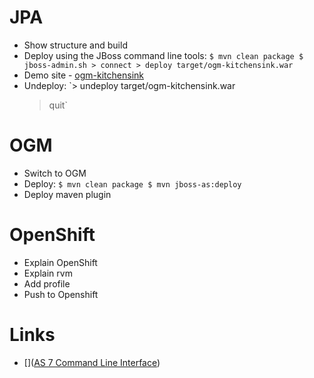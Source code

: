 
# JPA

* Show structure and build
* Deploy using the JBoss command line tools:
       `$ mvn clean package
       $ jboss-admin.sh
       > connect
       > deploy target/ogm-kitchensink.war`
* Demo site - [ogm-kitchensink](http://localhost:8080/ogm-kitchensink)
* Undeploy:
  `> undeploy target/ogm-kitchensink.war
   > quit`


# OGM
* Switch to OGM
* Deploy:
  `$ mvn clean package
   $ mvn jboss-as:deploy`
* Deploy maven plugin


# OpenShift

* Explain OpenShift
* Explain rvm
* Add profile
* Push to Openshift

# Links

* []([AS 7 Command Line Interface](http://www.hibernate.org/subprojects/ogm.html))